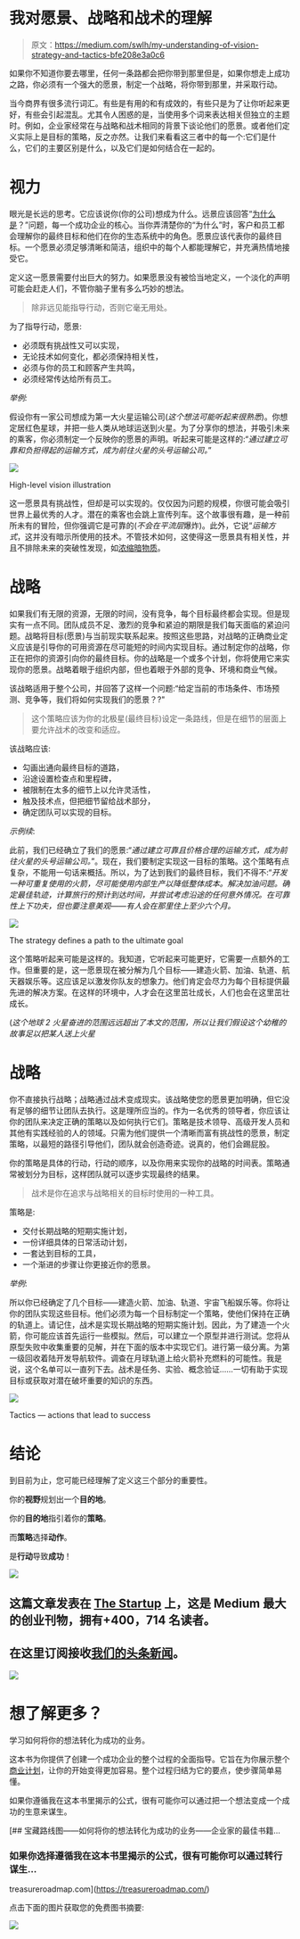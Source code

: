 # 我对愿景、战略和战术的理解

> 原文：<https://medium.com/swlh/my-understanding-of-vision-strategy-and-tactics-bfe208e3a0c6>

如果你不知道你要去哪里，任何一条路都会把你带到那里但是，如果你想走上成功之路，你必须有一个强大的愿景，制定一个战略，将你带到那里，并采取行动。

当今商界有很多流行词汇。有些是有用的和有成效的，有些只是为了让你听起来更好，有些会引起混乱。尤其令人困惑的是，当使用多个词来表达相关但独立的主题时。例如，企业家经常在与战略和战术相同的背景下谈论他们的愿景。或者他们定义实际上是目标的策略，反之亦然。让我们来看看这三者中的每一个:它们是什么，它们的主要区别是什么，以及它们是如何结合在一起的。

# 视力

眼光是长远的思考。它应该说你(你的公司)想成为什么。远景应该回答“[为什么是](https://www.amazon.com/Start-Why-Leaders-Inspire-Everyone/dp/1591846447)？”问题，每一个成功企业的核心。当你弄清楚你的“为什么”时，客户和员工都会理解你的最终目标和他们在你的生态系统中的角色。愿景应该代表你的最终目标。一个愿景必须足够清晰和简洁，组织中的每个人都能理解它，并充满热情地接受它。

定义这一愿景需要付出巨大的努力。如果愿景没有被恰当地定义，一个淡化的声明可能会赶走人们，不管你脑子里有多么巧妙的想法。

> 除非远见能指导行动，否则它毫无用处。

为了指导行动，愿景:

*   必须既有挑战性又可以实现，
*   无论技术如何变化，都必须保持相关性，
*   必须与你的员工和顾客产生共鸣，
*   必须经常传达给所有员工。

*举例:*

假设你有一家公司想成为第一大火星运输公司(*这个想法可能听起来很熟悉*)。你想定居红色星球，并把一些人类从地球运送到火星。为了分享你的想法，并吸引未来的乘客，你必须制定一个反映你的愿景的声明。听起来可能是这样的:“*通过建立可靠和负担得起的运输方式，成为前往火星的头号运输公司。*”

![](img/b94f59146c2819417fd208f4e275ec55.png)

High-level vision illustration

这一愿景具有挑战性，但却是可以实现的。仅仅因为问题的规模，你很可能会吸引世界上最优秀的人才。潜在的乘客也会跳上宣传列车。这个故事很有趣，是一种前所未有的冒险，但你强调它是可靠的(*不会在平流层*爆炸)。此外，它说“*运输方式*，这并没有暗示所使用的技术。不管技术如何，这使得这一愿景具有相关性，并且不排除未来的突破性发现，如[浓缩暗物质](http://rickandmorty.wikia.com/wiki/Concentrated_Dark_Matter)。

# 战略

如果我们有无限的资源，无限的时间，没有竞争，每个目标最终都会实现。但是现实有一点不同。团队成员不足、激烈的竞争和紧迫的期限是我们每天面临的紧迫问题。战略将目标(愿景)与当前现实联系起来。按照这些思路，对战略的正确商业定义应该是引导你的可用资源在尽可能短的时间内实现目标。通过制定你的战略，你正在把你的资源引向你的最终目标。你的战略是一个或多个计划，你将使用它来实现你的愿景。战略着眼于组织内部，但也着眼于外部的竞争、环境和商业气候。

该战略适用于整个公司，并回答了这样一个问题:“给定当前的市场条件、市场预测、竞争等，我们将如何实现我们的愿景？?"

> 这个策略应该为你的北极星(最终目标)设定一条路线，但是在细节的层面上要允许战术的改变和适应。

该战略应该:

*   勾画出通向最终目标的道路，
*   沿途设置检查点和里程碑，
*   被限制在太多的细节上以允许灵活性，
*   触及技术点，但把细节留给战术部分，
*   确定团队可以实现的目标。

*示例续*:

此前，我们已经确立了我们的愿景:“*通过建立可靠且价格合理的运输方式，成为前往火星的头号运输公司。*”。现在，我们要制定实现这一目标的策略。这个策略有点复杂，不能用一句话来概括。所以，为了达到我们的最终目标，我们不得不:“*开发一种可重复使用的火箭，尽可能使用内部生产以降低整体成本。解决加油问题。确定最佳轨迹，计算旅行的预计到达时间，并尝试考虑沿途的任何意外情况。在可靠性上下功夫，但也要注意美观——有人会在那里住上至少六个月。*

![](img/5bee3ade448ed9039a34dc9ef9726c75.png)

The strategy defines a path to the ultimate goal

这个策略听起来可能是这样的。我知道，它听起来可能更好，它需要一点额外的工作。但重要的是，这一愿景现在被分解为几个目标——建造火箭、加油、轨道、航天器娱乐等。这应该足以激发你队友的想象力。他们肯定会尽力为每个目标提供最先进的解决方案。在这样的环境中，人才会在这里茁壮成长，人们也会在这里茁壮成长。

(*这个地球 2 火星奋进的范围远远超出了本文的范围，所以让我们假设这个幼稚的故事足以把某人送上火星*

# 战略

你不直接执行战略；战略通过战术变成现实。该战略使您的愿景更加明确，但它没有足够的细节让团队去执行。这是理所应当的。作为一名优秀的领导者，你应该让你的团队来决定正确的策略以及如何执行它们。策略是技术领导、高级开发人员和其他有实践经验的人的领域。只需为他们提供一个清晰而富有挑战性的愿景，制定策略，以最短的路径引导他们，团队就会创造奇迹。说真的，他们会踢屁股。

你的策略是具体的行动，行动的顺序，以及你用来实现你的战略的时间表。策略通常被划分为目标，这样团队就可以逐步实现最终的结果。

> 战术是你在追求与战略相关的目标时使用的一种工具。

策略是:

*   交付长期战略的短期实施计划，
*   一份详细具体的日常活动计划，
*   一套达到目标的工具，
*   一个渐进的步骤让你更接近你的愿景。

*举例*:

所以你已经确定了几个目标——建造火箭、加油、轨道、宇宙飞船娱乐等。你将让你的团队实现这些目标。他们必须为每一个目标制定一个策略，使他们保持在正确的轨道上。请记住，战术是实现长期战略的短期实施计划。因此，为了建造一个火箭，你可能应该首先运行一些模拟。然后，可以建立一个原型并进行测试。您将从原型失败中收集重要的见解，并在下面的版本中实现它们。进行第一级分离。为第一级回收着陆开发导航软件。调查在月球轨道上给火箭补充燃料的可能性。我是说，这个名单可以一直列下去。战术是任务、实验、概念验证……一切有助于实现目标或获取对潜在破坏重要的知识的东西。

![](img/3f99f63c3368b0f21bd022147eb2f9b5.png)

Tactics — actions that lead to success

# 结论

到目前为止，您可能已经理解了定义这三个部分的重要性。

你的**视野**规划出一个**目的地**。

你的**目的地**指引着你的**策略**。

而**策略**选择**动作**。

是**行动**导致**成功**！

[![](img/308a8d84fb9b2fab43d66c117fcc4bb4.png)](https://medium.com/swlh)

## 这篇文章发表在 [The Startup](https://medium.com/swlh) 上，这是 Medium 最大的创业刊物，拥有+400，714 名读者。

## 在这里订阅接收[我们的头条新闻](http://growthsupply.com/the-startup-newsletter/)。

[![](img/b0164736ea17a63403e660de5dedf91a.png)](https://medium.com/swlh)

# 想了解更多？

学习如何将你的想法转化为成功的业务。

这本书为你提供了创建一个成功企业的整个过程的全面指导。它旨在为你展示整个[商业计划](https://treasureroadmap.com/)，让你的开始变得更加容易。整个过程归结为它的要点，使步骤简单易懂。

如果你遵循我在这本书里揭示的公式，很有可能你可以通过把一个想法变成一个成功的生意来谋生。

[](https://treasureroadmap.com/) [## 宝藏路线图——如何将你的想法转化为成功的业务——企业家的最佳书籍…

### 如果你选择遵循我在这本书里揭示的公式，很有可能你可以通过转行谋生…

treasureroadmap.com](https://treasureroadmap.com/) 

点击下面的图片获取您的免费图书摘要:

[![](img/b2205d2ab50a6367de30dc63e1a565d9.png)](https://treasureroadmap.com/get-free-book-summary/)
